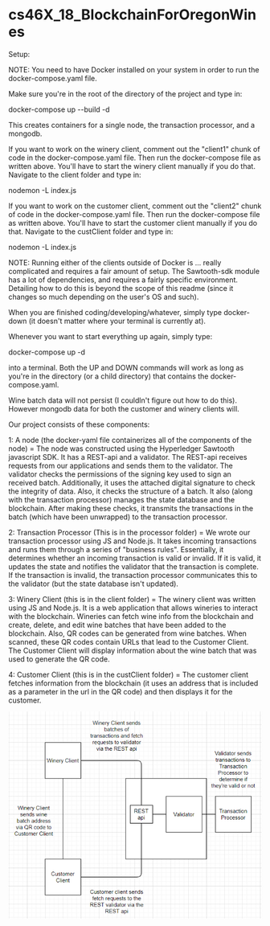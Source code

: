 # cs46X_18_BlockchainForOregonWines
Setup:

NOTE: You need to have Docker installed on your system in order to run the docker-compose.yaml file.

Make sure you're in the root of the directory of the project and type in:

docker-compose up --build -d

This creates containers for a single node, the transaction processor, and a mongodb.

If you want to work on the winery client, comment out the "client1" chunk of code in the docker-compose.yaml file.  Then run the docker-compose file as written above.
You'll have to start the winery client manually if you do that.  Navigate to the client folder and type in:

nodemon -L index.js

If you want to work on the customer client, comment out the "client2" chunk of code in the docker-compose.yaml file.  Then run the docker-compose file as written above.
You'll have to start the customer client manually if you do that.  Navigate to the custClient folder and type in:

nodemon -L index.js

NOTE: Running either of the clients outside of Docker is ... really complicated and requires a fair amount of setup.  The Sawtooth-sdk module has a lot of dependencies, and requires a fairly specific environment.  Detailing how to do this is beyond the scope of this readme (since it changes so much depending on the user's OS and such).

When you are finished coding/developing/whatever, simply type docker-down (it doesn't matter where your terminal is currently at).

Whenever you want to start everything up again, simply type:

docker-compose up -d

into a terminal.  Both the UP and DOWN commands will work as long as you're in the directory (or a child directory) that contains the docker-compose.yaml.

Wine batch data will not persist (I couldln't figure out how to do this).  However mongodb data for both the customer and winery clients will.


Our project consists of these components:

1:     A node (the docker-yaml file containerizes all of the components of the node) = The node was constructed using the Hyperledger Sawtooth     javascript SDK.  It has a REST-api and a validator. 
    The REST-api receives requests from our applications and sends them to the validator.  The validator checks the permissions
    of the signing key used to sign an received batch.  Additionally, it uses the attached digital signature to check the integrity
    of data.  Also, it checks the structure of a batch.  It also (along with the transaction processor) manages the state database and the
    blockchain.  After making these checks, it transmits the transactions in the batch (which have been unwrapped) to the transaction processor.

2:  Transaction Processor (This is in the processor folder) = We wrote our transaction processor using JS and Node.js.  It takes incoming transactions and runs them through a series of "business rules".
    Essentially, it determines whether an incoming transaction is valid or invalid.  If it is valid, it updates the state and notifies the validator that the transaction
    is complete.  If the transaction is invalid, the transaction processor communicates this to the validator (but the state database isn't updated).

3:  Winery Client (this is in the client folder) = The winery client was written using JS and Node.js.  It is a web application that allows wineries to interact with the blockchain.  Wineries can fetch wine info from the blockchain and
    create, delete, and edit wine batches that have been added to the blockchain.  Also, QR codes can be generated from wine batches.  When scanned, these QR codes contain URLs that lead to the Customer Client.  The Customer Client will
    display information about the wine batch that was used to generate the QR code.

4:  Customer Client (this is in the custClient folder) = The customer client fetches information from the blockchain (it uses an address that is
    included as a parameter in the url in the QR code) and then displays it for the customer.

![](projecto.PNG)
